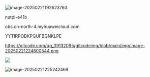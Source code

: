 ![image-20250221192623760](https://nutpi-e41b.obs.cn-north-4.myhuaweicloud.com/image-20250221192623760.png)







nutpi-e41b



obs.cn-north-4.myhuaweicloud.com



YYTIRPODKPQUFBGNKLPE



https://gitcode.com/qq_39132095/gitcodeimg/blob/main/img/image-20250221224800544.png



![](https://gitcode.com/qq_39132095/gitcodeimg/blob/main/img/image-20250221190918405.png)

![image-20250221225242468](https://gitee.com/jianguo888/img/blob/master/image-20250221180113927.png)





